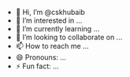- 👋 Hi, I’m @cskhubaib
- 👀 I’m interested in ...
- 🌱 I’m currently learning ...
- 💞️ I’m looking to collaborate on ...
- 📫 How to reach me ...
- 😄 Pronouns: ...
- ⚡ Fun fact: ...

<!---
cskhubaib/cskhubaib is a ✨ special ✨ repository because its `README.md` (this file) appears on your GitHub profile.
You can click the Preview link to take a look at your changes.
--->
